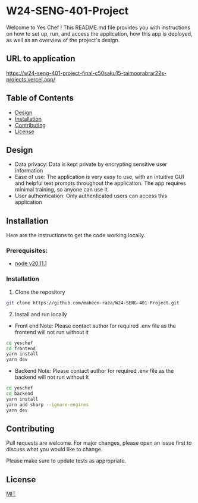 # W24-SENG-401-Project

Welcome to Yes Chef ! This README.md file provides you with instructions on how to set up, run, and access the application, how this app is deployed, as well as an overview of the project's design.

## URL to application
https://w24-seng-401-project-final-c50saku15-taimoorabrar22s-projects.vercel.app/


## Table of Contents
- [Design](#design)
- [Installation](#installation)
- [Contributing](#contributing)
- [License](#license)

## Design 

- Data privacy: Data is kept private by encrypting sensitive user information
- Ease of use: The application is very easy to use, with an intuitive GUI and helpful text prompts throughout the application. The app requires minimal training, so anyone can use it.
- User authentication: Only authenticated users can access this application

## Installation

Here are the instructions to get the code working locally.

### Prerequisites:
- [node v20.11.1](https://nodejs.org/en/download)

### Installation 

1. Clone the repository 

 ```bash
git clone https://github.com/maheen-raza/W24-SENG-401-Project.git
```
2. Install and run locally

- Front end
  Note: Please contact author for required .env file as the frontend will not run without it
  
 ```bash
cd yeschef
cd frontend
yarn install
yarn dev
```
- Backend
  Note: Please contact author for required .env file as the backend will not run without it
  
 ```bash
cd yeschef
cd backend
yarn install
yarn add sharp --ignore-engines
yarn dev
```

## Contributing
Pull requests are welcome. For major changes, please open an issue first to discuss what you would like to change.

Please make sure to update tests as appropriate.

## License
[MIT](https://choosealicense.com/licenses/mit/)

